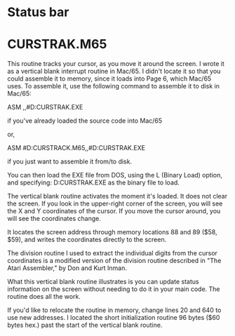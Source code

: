 # Status bar

CURSTRAK.M65
============
This routine tracks your cursor, as you move it around the screen. I wrote it as a vertical blank interrupt routine in Mac/65. I
didn't locate it so that you could assemble it to memory, since it loads into Page 6, which Mac/65 uses. To assemble it, use the
following command to assemble it to disk in Mac/65:

ASM ,,#D:CURSTRAK.EXE

if you've already loaded the source code into Mac/65

or,

ASM #D:CURSTRACK.M65,,#D:CURSTRAK.EXE

if you just want to assemble it from/to disk.

You can then load the EXE file from DOS, using the L (Binary Load) option, and specifying: D:CURSTRAK.EXE as the binary file to
load.

The vertical blank routine activates the moment it's loaded. It does not clear the screen. If you look in the upper-right corner
of the screen, you will see the X and Y coordinates of the cursor. If you move the cursor around, you will see the coordinates
change.

It locates the screen address through memory locations 88 and 89 ($58, $59), and writes the coordinates directly to the screen.

The division routine I used to extract the individual digits from the cursor coordinates is a modified version
of the division routine described in "The Atari Assembler," by Don and Kurt Inman.

What this vertical blank routine illustrates is you can update status information on the screen without needing to do it in your
main code. The routine does all the work.

If you'd like to relocate the routine in memory, change lines 20 and 640 to use new addresses. I located the short initialization
routine 96 bytes ($60 bytes hex.) past the start of the vertical blank routine.
